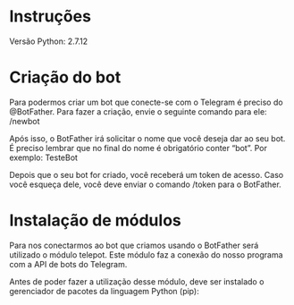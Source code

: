 # Instruções
Versão Python: 2.7.12


# Criação do bot

Para podermos criar um bot que conecte-se com o Telegram é preciso do @BotFather. Para fazer a criação, envie o seguinte comando para ele: /newbot

Após isso, o BotFather irá solicitar o nome que você deseja dar ao seu bot. É preciso lembrar que no final do nome é obrigatório conter “bot”. Por exemplo: TesteBot

Depois que o seu bot for criado, você receberá um token de acesso. Caso você esqueça dele, você deve enviar o comando /token para o BotFather.

# Instalação de módulos

Para nos conectarmos ao bot que criamos usando o BotFather será utilizado o módulo telepot. Este módulo faz a conexão do nosso programa com a API de bots do Telegram.

Antes de poder fazer a utilização desse módulo, deve ser instalado o gerenciador de pacotes da linguagem Python (pip):

  
